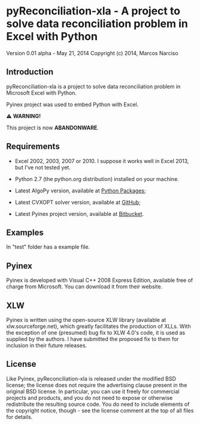 # pyReconciliation-xla - A project to solve data reconciliation problem in Excel with Python

Version 0.01 alpha - May 21, 2014
Copyright (c) 2014, Marcos Narciso

## Introduction

pyReconciliation-xla is a project to solve data reconciliation problem in Microsoft Excel with Python.

Pyinex project was used to embed Python with Excel.

:warning: **WARNING!**

This project is now **ABANDONWARE**.

## Requirements

- Excel 2002, 2003, 2007 or 2010. I suppose it works well in Excel 2013, but I've not tested yet.

- Python 2.7 (the python.org distribution) installed on your machine.

- Latest AlgoPy version, available at [Python Packages](https://pypi.python.org/pypi/algopy);

- Latest CVXOPT solver version, available at [GitHub](https://github.com/cvxopt/cvxopt);

- Latest Pyinex project version, available at [Bitbucket](https://bitbucket.org/byates/pyinex).

## Examples

In "test" folder has a example file.

## Pyinex

Pyinex is developed with Visual C++ 2008 Express Edition, available free of charge from Microsoft. You can download it from their website.

## XLW

Pyinex is written using the open-source XLW library (available at xlw.sourceforge.net), which greatly facilitates the production of XLLs. With the exception of one (presumed) bug fix to XLW 4.0's code, it is used as supplied by the authors. I have submitted the proposed fix to them for inclusion in their future releases.

## License

Like Pyinex, pyReconciliation-xla is released under the modified BSD license; the license does not require the advertising clause present in the original BSD license. In particular, you can use it freely for commercial projects and products, and you do not need to expose or otherwise redistribute the resulting source code. You do need to include elements of the copyright notice, though - see the license comment at the top of all files for details.